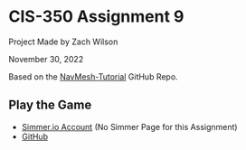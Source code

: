 # CIS-350 Assignment 9
 
Project Made by Zach Wilson

November 30, 2022

Based on the [NavMesh-Tutorial](https://github.com/Brackeys/NavMesh-Tutorial) GitHub Repo. 

## Play the Game
- [Simmer.io Account](https://simmer.io/@Ronis/) (No Simmer Page for this Assignment)
- [GitHub](https://github.com/PlatFormPlayZ/CIS-350-Assignment-9/releases/)
